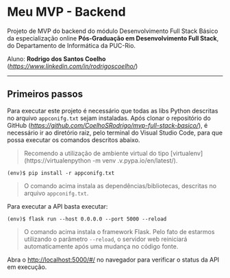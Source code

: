 # Meu MVP - Backend

Projeto de MVP do backend do módulo Desenvolvimento Full Stack Básico da especialização online **Pós-Graduação em Desenvolvimento Full Stack**, do Departamento de Informática da PUC-Rio.

Aluno: **Rodrigo dos Santos Coelho** (*https://www.linkedin.com/in/rodrigoscoelho/*)

---
## Primeiros passos

Para executar este projeto é necessário que todas as libs Python descritas no arquivo `appconifg.txt` sejam instaladas. 
Após clonar o repositório do GitHub (*https://github.com/CoelhoSRodrigo/mvp-full-stack-basico/*), é necessário ir ao diretório raiz, pelo terminal do Visual Studio Code, para que possa executar os comandos descritos abaixo.

> Recomendo a utilização de ambiente virtual do tipo [virtualenv](https://virtualenpython -m venv .v.pypa.io/en/latest/).

```
(env)$ pip install -r appconifg.txt
```

> O comando acima instala as dependências/bibliotecas, descritas no arquivo `appconifg.txt`.

Para executar a API  basta executar:

```
(env)$ flask run --host 0.0.0.0 --port 5000 --reload
```

> O comando acima instala o framework Flask. Pelo fato de estarmos utilizando o parâmetro `--reload`, o servidor web reiniciará automaticamente após uma mudança no código fonte. 


Abra o [http://localhost:5000/#/](http://localhost:5000/#/) no navegador para verificar o status da API em execução.
